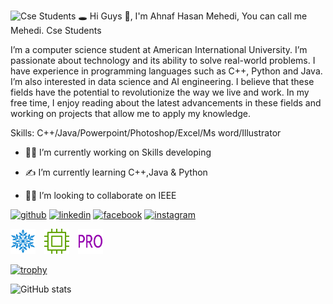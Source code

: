 ![Cse Students ](https://user-images.githubusercontent.com/74038190/225813708-98b745f2-7d22-48cf-9150-083f1b00d6c9.gif)
🕳️ Hi Guys 👋, I'm Ahnaf Hasan Mehedi, You can call me Mehedi.
 Cse Students 


I’m a computer science student at American International University. I’m passionate about technology and its ability to solve real-world problems. I have experience in programming languages such as C++, Python and Java. I’m also interested in data science and AI engineering. I believe that these fields have the potential to revolutionize the way we live and work. In my free time, I enjoy reading about the latest advancements in these fields and working on projects that allow me to apply my knowledge.

Skills: C++/Java/Powerpoint/Photoshop/Excel/Ms word/Illustrator

- 🧑‍💻 I’m currently working on Skills developing   
 
 
- ✍️ I’m currently learning C++,Java & Python 

 
- 🧑‍💼 I’m looking to collaborate on IEEE  



[<img src='https://cdn.jsdelivr.net/npm/simple-icons@3.0.1/icons/github.svg' alt='github' height='40'>](https://github.com/Ahnaf0-0)  [<img src='https://cdn.jsdelivr.net/npm/simple-icons@3.0.1/icons/linkedin.svg' alt='linkedin' height='40'>](https://www.linkedin.com/in/ahnaf-hasan-598298294)  [<img src='https://cdn.jsdelivr.net/npm/simple-icons@3.0.1/icons/facebook.svg' alt='facebook' height='40'>](https://www.facebook.com/md.mehedi.01234)  [<img src='https://cdn.jsdelivr.net/npm/simple-icons@3.0.1/icons/instagram.svg' alt='instagram' height='40'>](https://www.instagram.com/mehedi._.hasan0/)  

<a href='https://archiveprogram.github.com/'><img src='https://raw.githubusercontent.com/acervenky/animated-github-badges/master/assets/acbadge.gif' width='40' height='40'></a> <a href='https://docs.github.com/en/developers'><img src='https://raw.githubusercontent.com/acervenky/animated-github-badges/master/assets/devbadge.gif' width='40' height='40'></a> <a href='https://github.com/pricing'><img src='https://raw.githubusercontent.com/acervenky/animated-github-badges/master/assets/pro.gif' width='40' height='40'></a> 

[![trophy](https://github-profile-trophy.vercel.app/?username=Ahnaf0-0)](https://github.com/ryo-ma/github-profile-trophy)

![GitHub stats](https://github-readme-stats.vercel.app/api?username=Ahnaf0-0&show_icons=true)  
